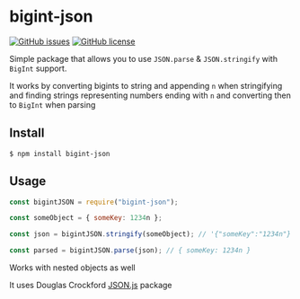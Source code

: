 # bigint-json

[![GitHub issues](https://img.shields.io/github/issues/david-storm94/bigint-json)](https://github.com/david-storm94/bigint-json/issues)
[![GitHub license](https://img.shields.io/github/license/david-storm94/bigint-json)](https://github.com/david-storm94/bigint-json/blob/master/LICENSE)

Simple package that allows you to use `JSON.parse` & `JSON.stringify` with `BigInt` support.

It works by converting bigints to string and appending `n` when stringifying and finding strings representing numbers ending with `n` and converting then to `BigInt` when parsing

## Install

```shell
$ npm install bigint-json
```

## Usage

```js
const bigintJSON = require("bigint-json");

const someObject = { someKey: 1234n };

const json = bigintJSON.stringify(someObject); // '{"someKey":"1234n"}'

const parsed = bigintJSON.parse(json); // { someKey: 1234n }
```

Works with nested objects as well

It uses Douglas Crockford [JSON.js](https://github.com/douglascrockford/JSON-js) package

